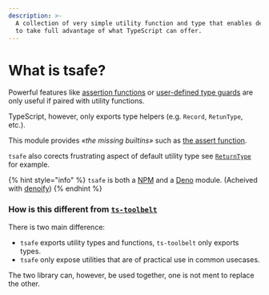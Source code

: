 ```yaml
---
description: >-
  A collection of very simple utility function and type that enables developers
  to take full advantage of what TypeScript can offer.
---
```


# What is tsafe?

Powerful features like [assertion functions](https://www.typescriptlang.org/docs/handbook/release-notes/typescript-3-7.html#assertion-functions) or [user-defined type guards](https://www.typescriptlang.org/docs/handbook/advanced-types.html#user-defined-type-guards) are only useful if paired with utility functions. 

TypeScript, however, only exports type helpers \(e.g. `Record`, `RetunType`, etc.\). 

This module provides _«the missing builtins»_ such as [the assert function](assert.md).

`tsafe` also corects frustrating aspect of default utility type see [`ReturnType`](returntype.md) for example.

{% hint style="info" %}
`tsafe` is both a [NPM](https://www.npmjs.com/package/tsafe) and a [Deno](https://deno.land/x/tsafe) module. \(Acheived with [denoify](https://denoify.land)\)
{% endhint %}

### How is this different from [`ts-toolbelt`](https://github.com/millsp/ts-toolbelt)

There is two main difference:

* `tsafe` exports utility types and functions, `ts-toolbelt` only exports types.
* `tsafe` only expose utilities that are of practical use in common usecases. 

The two library can, however, be used together, one is not ment to replace the other. 


